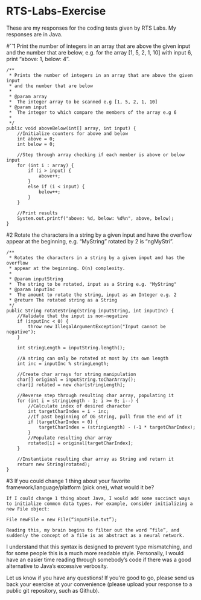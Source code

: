 # RTS-Labs-Exercise

These are my responses for the coding tests given by RTS Labs. My responses are in Java.

#``1  Print the number of integers in an array that are above the given input and the number that are below, e.g. for the array [1, 5, 2, 1, 10] with input 6, print “above: 1, below: 4”.

    /**
     * Prints the number of integers in an array that are above the given input 
     * and the number that are below
     * 
     * @param array
     *  The integer array to be scanned e.g [1, 5, 2, 1, 10]
     * @param input
     *  The integer to which compare the members of the array e.g 6
     * 
     */
    public void aboveBelow(int[] array, int input) {
        //Initialize counters for above and below
        int above = 0;
        int below = 0;
        
        //Step through array checking if each member is above or below input
        for (int i : array) {
            if (i > input) {
                above++;
            }
            else if (i < input) {
                below++;
            }
        }
        
        //Print results
        System.out.printf("above: %d, below: %d%n", above, below);
    }







#2  Rotate the characters in a string by a given input and have the overflow appear at the beginning, e.g. “MyString” rotated by 2 is “ngMyStri”.

    /**
     * Rotates the characters in a string by a given input and has the overflow 
     * appear at the beginning. O(n) complexity.
     * 
     * @param inputString
     *  The string to be rotated, input as a String e.g. "MyString"
     * @param inputInc
     *  The amount to rotate the string, input as an Integer e.g. 2
     * @return The rotated string as a String
     */
    public String rotateString(String inputString, int inputInc) {
        //Validate that the input is non-negative
        if (inputInc < 0) {
            throw new IllegalArgumentException("Input cannot be negative");
        }
        
        int stringLength = inputString.length();
        
        //A string can only be rotated at most by its own length
        int inc = inputInc % stringLength;
        
        //Create char arrays for string manipulation
        char[] original = inputString.toCharArray();
        char[] rotated = new char[stringLength];
        
        //Reverse step through resulting char array, populating it
        for (int i = stringLength - 1; i >= 0; i--) {
            //Calculate index of desired character
            int targetCharIndex = i - inc;
            //If past beginning of OG string, pull from the end of it
            if (targetCharIndex < 0) {
                targetCharIndex = (stringLength) - (-1 * targetCharIndex);
            }
            //Populate resulting char array
            rotated[i] = original[targetCharIndex];
        }
        
        //Instantiate resulting char array as String and return it
        return new String(rotated);
    }


#3  If you could change 1 thing about your favorite framework/language/platform (pick one), what would it be?

	If I could change 1 thing about Java, I would add some succinct ways to initialize common data types. For example, consider initializing a new File object:
	
	File newFile = new File(“inputFile.txt”);
	
	Reading this, my brain begins to filter out the word “file”, and suddenly the concept of a file is as abstract as a neural network. 
I understand that this syntax is designed to prevent type mismatching, and for some people this is a much more readable style. Personally, I would have an easier time reading through somebody’s code if there was a good alternative to Java’s excessive verbosity.

Let us know if you have any questions! If you're good to go, please send us back your exercise at your convenience (please upload your response to a public git repository, such as Github).




